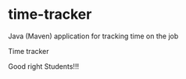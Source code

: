 # time-tracker
Java (Maven) application for tracking time on the job

Time tracker

Good right Students!!!
